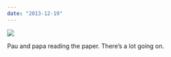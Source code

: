 ```yaml
---
date: "2013-12-19"
---
```


![](images/tumblr_my2n1070YR1r16syio1_640.jpg)

Pau and papa reading the paper. There’s a lot going on.
